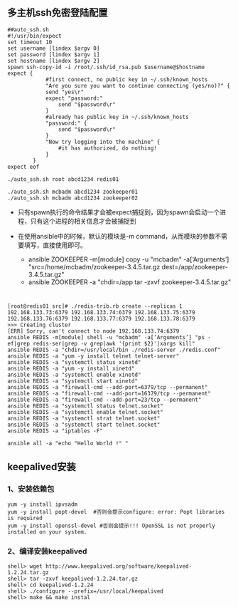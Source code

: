 ## **多主机ssh免密登陆配置**
    ##auto_ssh.sh
    #!/usr/bin/expect  
    set timeout 10  
    set username [lindex $argv 0]  
    set password [lindex $argv 1]  
    set hostname [lindex $argv 2]  
    spawn ssh-copy-id -i /root/.ssh/id_rsa.pub $username@$hostname
    expect {
                #first connect, no public key in ~/.ssh/known_hosts
                "Are you sure you want to continue connecting (yes/no)?" {
                send "yes\r"
                expect "password:"
                    send "$password\r"
                }
                #already has public key in ~/.ssh/known_hosts
                "password:" {
                    send "$password\r"
                }
                "Now try logging into the machine" {
                    #it has authorized, do nothing!
                }
            }
    expect eof
    
    ./auto_ssh.sh root abcd1234 redis01
    
    ./auto_ssh.sh mcbadm abcd1234 zookeeper01
    ./auto_ssh.sh mcbadm abcd1234 zookeeper02

* 只有spawn执行的命令结果才会被expect捕捉到，因为spawn会启动一个进程，只有这个进程的相关信息才会被捕捉到

* 在使用ansible中的时候，默认的模块是-m command，从而模块的参数不需要填写，直接使用即可。
  * ansible ZOOKEEPER -m[module] copy -u "mcbadm" -a[‘Arguments’] "src=/home/mcbadm/zookeeper-3.4.5.tar.gz dest=/app/zookeeper-3.4.5.tar.gz"
  * ansible ZOOKEEPER -a "chdir=/app tar -zxvf zookeeper-3.4.5.tar.gz"
#   
    [root@redis01 src]# ./redis-trib.rb create --replicas 1 192.168.133.73:6379 192.168.133.74:6379 192.168.133.75:6379 192.168.133.76:6379 192.168.133.77:6379 192.168.133.78:6379
    >>> Creating cluster
    [ERR] Sorry, can't connect to node 192.168.133.74:6379
    ansible REDIS -m[module] shell -u "mcbadm" -a[‘Arguments’] "ps -ef|grep redis-ser|grep -v grep|awk '{print $2}'|xargs kill"
    ansible REDIS -a "chdir=/usr/local/bin ./redis-server ./redis.conf"
    ansible REDIS -a "yum -y install telnet telnet-server"
    ansible REDIS -a "systemctl status xinetd"
    ansible REDIS -a "yum -y install xinetd"
    ansible REDIS -a "systemctl enable xinetd"
    ansible REDIS -a "systemctl start xinetd"
    ansible REDIS -a "firewall-cmd --add-port=6379/tcp --permanent"
    ansible REDIS -a "firewall-cmd --add-port=16379/tcp --permanent"
    ansible REDIS -a "firewall-cmd --add-port=23/tcp --permanent"
    ansible REDIS -a "systemctl status telnet.socket"
    ansible REDIS -a "systemctl enable telnet.socket"
    ansible REDIS -a "systemctl strat telnet.socket"
    ansible REDIS -a "systemctl start telnet.socket"
    ansible REDIS -a "iptables -F"
    
    ansible all -a "echo "Hello World !" "

## **keepalived安装**
### 1、安装依赖包
    yum -y install ipvsadm
    yum -y install popt-devel  #否则会提示configure: error: Popt libraries is required
    yum -y install openssl-devel #否则会提示!!! OpenSSL is not properly installed on your system. 
### 2、编译安装keepalived
    shell> wget http://www.keepalived.org/software/keepalived-1.2.24.tar.gz
    shell> tar -zxvf keepalived-1.2.24.tar.gz
    shell> cd keepalived-1.2.24
    shell> ./configure --prefix=/usr/local/keepalived
    shell> make && make instal

